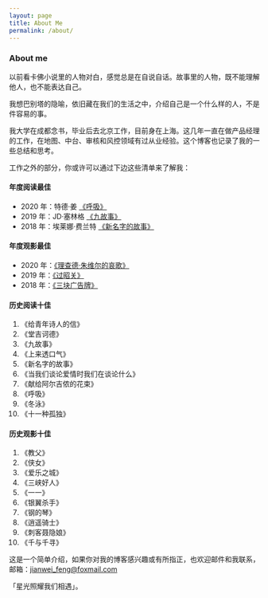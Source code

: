 ```yaml
---
layout: page
title: About Me
permalink: /about/
---
```


### About me

以前看卡佛小说里的人物对白，感觉总是在自说自话。故事里的人物，既不能理解他人，也不能表达自己。

我想巴别塔的隐喻，依旧藏在我们的生活之中，介绍自己是一个什么样的人，不是件容易的事。

我大学在成都念书，毕业后去北京工作，目前身在上海。这几年一直在做产品经理的工作，在地图、中台、审核和风控领域有过从业经验。这个博客也记录了我的一些总结和思考。

工作之外的部分，你或许可以通过下边这些清单来了解我：

#### 年度阅读最佳
+ 2020 年：特德·姜 [《呼吸》](https://book.douban.com/subject/34672176/)
+ 2019 年：JD·塞林格 [《九故事》](https://book.douban.com/subject/2161892/)
+ 2018 年：埃莱娜·费兰特 [《新名字的故事》](https://book.douban.com/subject/26986954/)

#### 年度观影最佳
+ 2020 年：[《理查德·朱维尔的哀歌》](https://movie.douban.com/subject/25842038/)
+ 2019 年：[《过昭关》](https://movie.douban.com/subject/30206431/)
+ 2018 年：[《三块广告牌》](https://movie.douban.com/subject/26611804/)

#### 历史阅读十佳
1. 《给青年诗人的信》
2. 《堂吉诃德》
3. 《九故事》
4. 《上来透口气》
5. 《新名字的故事》
6. 《当我们谈论爱情时我们在谈论什么》
7. 《献给阿尔吉侬的花束》
8. 《呼吸》
9. 《冬泳》
10. 《十一种孤独》

#### 历史观影十佳
1. 《教父》
2. 《侠女》
3. 《爱乐之城》
4. 《三峡好人》
5. 《一一》
6. 《银翼杀手》
7. 《钢的琴》
8. 《逍遥骑士》
9. 《刺客聂隐娘》
10. 《千与千寻》

这是一个简单介绍，如果你对我的博客感兴趣或有所指正，也欢迎邮件和我联系，邮箱：jianwei_feng@foxmail.com

「星光照耀我们相遇」。






















